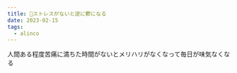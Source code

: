```yaml
---
title: 🐜ストレスがないと逆に鬱になる
date: 2023-02-15
tags:
  - alinco
---
```


人間ある程度苦痛に満ちた時間がないとメリハリがなくなって毎日が味気なくなる